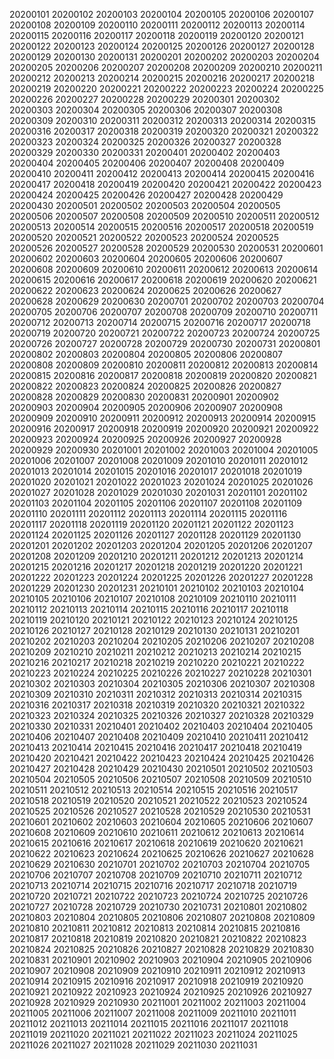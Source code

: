 20200101
20200102
20200103
20200104
20200105
20200106
20200107
20200108
20200109
20200110
20200111
20200112
20200113
20200114
20200115
20200116
20200117
20200118
20200119
20200120
20200121
20200122
20200123
20200124
20200125
20200126
20200127
20200128
20200129
20200130
20200131
20200201
20200202
20200203
20200204
20200205
20200206
20200207
20200208
20200209
20200210
20200211
20200212
20200213
20200214
20200215
20200216
20200217
20200218
20200219
20200220
20200221
20200222
20200223
20200224
20200225
20200226
20200227
20200228
20200229
20200301
20200302
20200303
20200304
20200305
20200306
20200307
20200308
20200309
20200310
20200311
20200312
20200313
20200314
20200315
20200316
20200317
20200318
20200319
20200320
20200321
20200322
20200323
20200324
20200325
20200326
20200327
20200328
20200329
20200330
20200331
20200401
20200402
20200403
20200404
20200405
20200406
20200407
20200408
20200409
20200410
20200411
20200412
20200413
20200414
20200415
20200416
20200417
20200418
20200419
20200420
20200421
20200422
20200423
20200424
20200425
20200426
20200427
20200428
20200429
20200430
20200501
20200502
20200503
20200504
20200505
20200506
20200507
20200508
20200509
20200510
20200511
20200512
20200513
20200514
20200515
20200516
20200517
20200518
20200519
20200520
20200521
20200522
20200523
20200524
20200525
20200526
20200527
20200528
20200529
20200530
20200531
20200601
20200602
20200603
20200604
20200605
20200606
20200607
20200608
20200609
20200610
20200611
20200612
20200613
20200614
20200615
20200616
20200617
20200618
20200619
20200620
20200621
20200622
20200623
20200624
20200625
20200626
20200627
20200628
20200629
20200630
20200701
20200702
20200703
20200704
20200705
20200706
20200707
20200708
20200709
20200710
20200711
20200712
20200713
20200714
20200715
20200716
20200717
20200718
20200719
20200720
20200721
20200722
20200723
20200724
20200725
20200726
20200727
20200728
20200729
20200730
20200731
20200801
20200802
20200803
20200804
20200805
20200806
20200807
20200808
20200809
20200810
20200811
20200812
20200813
20200814
20200815
20200816
20200817
20200818
20200819
20200820
20200821
20200822
20200823
20200824
20200825
20200826
20200827
20200828
20200829
20200830
20200831
20200901
20200902
20200903
20200904
20200905
20200906
20200907
20200908
20200909
20200910
20200911
20200912
20200913
20200914
20200915
20200916
20200917
20200918
20200919
20200920
20200921
20200922
20200923
20200924
20200925
20200926
20200927
20200928
20200929
20200930
20201001
20201002
20201003
20201004
20201005
20201006
20201007
20201008
20201009
20201010
20201011
20201012
20201013
20201014
20201015
20201016
20201017
20201018
20201019
20201020
20201021
20201022
20201023
20201024
20201025
20201026
20201027
20201028
20201029
20201030
20201031
20201101
20201102
20201103
20201104
20201105
20201106
20201107
20201108
20201109
20201110
20201111
20201112
20201113
20201114
20201115
20201116
20201117
20201118
20201119
20201120
20201121
20201122
20201123
20201124
20201125
20201126
20201127
20201128
20201129
20201130
20201201
20201202
20201203
20201204
20201205
20201206
20201207
20201208
20201209
20201210
20201211
20201212
20201213
20201214
20201215
20201216
20201217
20201218
20201219
20201220
20201221
20201222
20201223
20201224
20201225
20201226
20201227
20201228
20201229
20201230
20201231
20210101
20210102
20210103
20210104
20210105
20210106
20210107
20210108
20210109
20210110
20210111
20210112
20210113
20210114
20210115
20210116
20210117
20210118
20210119
20210120
20210121
20210122
20210123
20210124
20210125
20210126
20210127
20210128
20210129
20210130
20210131
20210201
20210202
20210203
20210204
20210205
20210206
20210207
20210208
20210209
20210210
20210211
20210212
20210213
20210214
20210215
20210216
20210217
20210218
20210219
20210220
20210221
20210222
20210223
20210224
20210225
20210226
20210227
20210228
20210301
20210302
20210303
20210304
20210305
20210306
20210307
20210308
20210309
20210310
20210311
20210312
20210313
20210314
20210315
20210316
20210317
20210318
20210319
20210320
20210321
20210322
20210323
20210324
20210325
20210326
20210327
20210328
20210329
20210330
20210331
20210401
20210402
20210403
20210404
20210405
20210406
20210407
20210408
20210409
20210410
20210411
20210412
20210413
20210414
20210415
20210416
20210417
20210418
20210419
20210420
20210421
20210422
20210423
20210424
20210425
20210426
20210427
20210428
20210429
20210430
20210501
20210502
20210503
20210504
20210505
20210506
20210507
20210508
20210509
20210510
20210511
20210512
20210513
20210514
20210515
20210516
20210517
20210518
20210519
20210520
20210521
20210522
20210523
20210524
20210525
20210526
20210527
20210528
20210529
20210530
20210531
20210601
20210602
20210603
20210604
20210605
20210606
20210607
20210608
20210609
20210610
20210611
20210612
20210613
20210614
20210615
20210616
20210617
20210618
20210619
20210620
20210621
20210622
20210623
20210624
20210625
20210626
20210627
20210628
20210629
20210630
20210701
20210702
20210703
20210704
20210705
20210706
20210707
20210708
20210709
20210710
20210711
20210712
20210713
20210714
20210715
20210716
20210717
20210718
20210719
20210720
20210721
20210722
20210723
20210724
20210725
20210726
20210727
20210728
20210729
20210730
20210731
20210801
20210802
20210803
20210804
20210805
20210806
20210807
20210808
20210809
20210810
20210811
20210812
20210813
20210814
20210815
20210816
20210817
20210818
20210819
20210820
20210821
20210822
20210823
20210824
20210825
20210826
20210827
20210828
20210829
20210830
20210831
20210901
20210902
20210903
20210904
20210905
20210906
20210907
20210908
20210909
20210910
20210911
20210912
20210913
20210914
20210915
20210916
20210917
20210918
20210919
20210920
20210921
20210922
20210923
20210924
20210925
20210926
20210927
20210928
20210929
20210930
20211001
20211002
20211003
20211004
20211005
20211006
20211007
20211008
20211009
20211010
20211011
20211012
20211013
20211014
20211015
20211016
20211017
20211018
20211019
20211020
20211021
20211022
20211023
20211024
20211025
20211026
20211027
20211028
20211029
20211030
20211031

